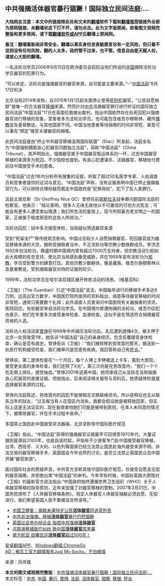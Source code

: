  <h2>中共强摘活体器官暴行猖獗！国际独立民间法庭:...</h2> <p class="notice"><b>大陆网友注意：本文中的链接除此处和文末的<a href="https://github.com/bannedbook/fanqiang" >翻墙</a>软件下载和<a href="https://github.com/killgcd/justmysocks/blob/master/README.md">翻墙推荐</a>链接外全部为禁网链接，未翻墙状态下打不开，请勿点击。此为文字版禁闻，欲看图文视频完整版和更多禁闻，请下载<a href="https://github.com/bannedbook/fanqiang">翻墙软件或APP</a>后翻墙上禁闻网。</p><p>备注：翻墙看新闻非常安全，翻墙以真实身份发表敏感言论有一定风险，但只看不说则没有任何风险，翻的人太多，政府管不过来，也不管。信息自由是天赋人权，请放心大胆的翻墙。</b></p>  <div class="entry"> <p id="conimg">一名法轮功学员2006年6月15日在欧洲委员会前抗议他们所说的<a href="https://www.bannedbook.org/bnews/tag/%E4%B8%AD%E5%9B%BD/" class="st_tag internal_tag" rel="tag" title="标签 中国 下的日志">中国</a>摘除法轮功学员器官的犯罪行为。</p> <p>“可以肯定，法轮功是强摘器官的器官来源，且可能是主要来源。”─“<span class='wp_keywordlink_affiliate'><a href="https://www.bannedbook.org/" title="中国" target="_blank">中国</a></span><a href="https://www.bannedbook.org/bnews/tag/%e6%b3%95%e5%ba%ad/" class="st_tag internal_tag" rel="tag" title="标签 法庭 下的日志">法庭</a>”6月17日判决</p> <p>北京当局2014年宣称，自2015年1月1日起全面停止使用<span class='wp_keywordlink'><a href="https://www.bannedbook.org/forum2/topic106.html" title="活摘器官：死刑犯撑不起中国器官移植市场上的蘑菇云" target="_blank">死刑犯</a></span>器官，“公民自愿捐献”是唯一的合法器官<a href="https://www.bannedbook.org/bnews/tag/%E7%A7%BB%E6%A4%8D/" class="st_tag internal_tag" rel="tag" title="标签 移植 下的日志">移植</a>来源。然而针对<a href="https://www.bannedbook.org/bnews/tag/%e4%b8%ad%e5%85%b1/" class="st_tag internal_tag" rel="tag" title="标签 中共 下的日志">中共</a>活摘器官罪行进行听证的国际独立民间法庭“中国法庭”17日在英国伦敦做出裁判，指出中国依然存在处死囚犯以强摘器官进行移植的现象，受害者多为法轮功学员，也可能包含维吾尔穆斯林、藏传<span class='wp_keywordlink'><a href="https://www.qi-gong.me/buddhism/" title="佛教" target="_blank">佛教</a></span>徒及基督教徒。与其他国家不同，中国当地患者等待捐赠的时间非常短，甚至可以事先“预定”接受关键器官的捐赠。</p> <p>此民间法庭是由“终止中共器官移植滥用国际联盟”（Etac）所发起，法庭全名为“中国强制摘取良心犯器官问题独立法庭”，简称“中国法庭”（China Tribunal），其声明指出，强摘器官属于中国器官贩运体系的一环，过去中国器官移植的来源多为死囚，不少指控也提到，有良心犯遭谋杀、活摘器官，移植给付费前往中国接受手术的患者。</p> <p></p>  <p></p> <p>“中国法庭”过去1年内分析所有搜集的证据，听取了超过50名医学专家、人权调查员和受害者提供的证词与意见。“中国法庭”声称，没有证据表明中国已停止强摘器官行为，可以排除合理存疑而裁定中国政府是“犯罪政权”，犯下了反人类罪行。</p> <p>法庭主席尼斯（Sir Geoffrey Nice QC）曾担任前<span class='wp_keywordlink'><a href="https://www.bannedbook.org/forum2/topic1341.html" title="南斯拉夫的实验 1948-1974" target="_blank">南斯拉夫</a></span>战争罪问题国际法庭的检察官，他表示：“结论表明，很多人无缘无故地以不可置信的可怕方式死去；可能会有更多人遭受类似境遇；我们所生活的星球上，现今所知最古老文明之一的国家，正被属于极度邪恶的这些人所统治。”</p> <p>法轮功囚犯：狱中多次接受体检，当局疑似筛选器官来源</p> <p>受到“死留全尸”等传统观念影响，中国过去较少人自愿捐赠器官，死囚器官成为器官移植来源的大宗，据称受摘取者当中，不乏法轮功等宗教少数族群成员。李洪志1992年创法轮功，鼎盛时期中国境内曾有超过7000万支持者，但宗教活动引起如此大规模的死忠支持，使北京当局感到备受威胁，并在1999年宣布法轮功为<span class='wp_keywordlink'><a href="https://www.bannedbook.org/forum11/topic281.html" title="禁片：评中国共产党的邪教本质" target="_blank">邪教</a></span>，学员受到警方的肆意打压。其他宗教少数群体，像是藏族、维吾尔族穆斯林以及基督教徒，受到摘取器官对待的证据则较少。</p>  <p>1999年，法轮功学员在哈尔滨双城区展开修炼活动的场景。（维基百科）</p> <p>《卫报》（The Guardian）引述“中国法庭”说法，中国每年进行的移植手术多达9万例，远高出官方数字，中国医疗院所提供的资料指出，病患等待器官移植的时间非常短，通常只需要数个礼拜；此外调查人员曾询问中国医院有关器捐者的资讯，医院回应，有些器官来自法轮功学员。在中国境内曾遭拘捕的法轮功、维吾尔囚犯也表示，他们在牢里多次接受身体检查、血液检查。这似乎是在筛选符合捐赠器官资格的人选。</p> <p>法轮功人权活动家<a href="https://www.bannedbook.org/bnews/tag/%e6%9b%be%e9%93%ae/" class="st_tag internal_tag" rel="tag" title="标签 曾铮 下的日志">曾铮</a>在1999年中共镇压法轮功后，先后遭到逮捕4次，被关押于北京一处劳改营1年，她告诉“中国法庭”自己的亲身经历，包含反覆接受身体检查，确认是否有病史。曾铮告诉《卫报》：“我们被转移到劳改营的那天，被送到一处医疗机构接受检查，我们被审问是否患有疾病，我回答称自己有<a href="https://www.bannedbook.org/bnews/tag/%E8%82%9D%E7%82%8E/" class="st_tag internal_tag" rel="tag" title="标签 肝炎 下的日志">肝炎</a>。”</p> <p>曾铮说，第二度体检是在“一个月后，每个人铐上手铐被送上卡车，载到大医院，接受更全面的身体检查，我们还照了X光”，第三次则是在劳改营内，“我们一个个在走廊上排队，接受抽血。”曾铮2001年逃离中国，她坦承自己从没目击当局强摘良心犯器官的直接证据，但她指出，后来阅读相关报导与资料后，她质疑体检就是选择器官来源的过程。</p> <p></p>  <p></p> <p>曾铮向法庭陈述，劳改营内的囚犯不能够相互交换联络资讯，所以获释后也无从联系当年的狱友，“过去每当有人在营区内消失，我都会假设她是被释放回家，但实际上这是无法证实的…现在我很害怕她们可能是被带到医院，在本人未同意的情况下，被移除器官，并在手术过程中丧命。”</p> <p>多国禁止国民赴中国接受非法器捐，北京坚称恪守国际医疗规范</p> <p>《卫报》指出，“中国法庭”获得的强摘器官证据最早可回溯至1970年代，大量证据则是源自2000年，也是自该时起，开始有不少游客专门赴中国接受器官移植。台湾、西班牙、义大利、以色列等国家已经立法禁止国民赴海外接受来源不明、非法交易的器官移植手术，英国国会今年也热烈讨论，是否立法禁止英国民众去中国开展“器官旅游”。</p> <p>面对国际社会的质疑声浪，中共官方坚称其恪守国际医疗规范，仅接受自愿且无偿的器官捐赠，并拒绝出席“中国法庭”的审判。今年早些时候，中国驻英国大使馆对《卫报》的最新官方说法指出:“中国政府始终遵循世界卫生组织（WHO）关于人体器官移植的指导原则，近年来加强了对器官移植的管制。2007年3月21日，中国务院颁布了《人体器官移植条例》，规定人体器官人体器官捐献必须自愿、无偿进行。我们希望英国人民不要被谣言所误导。”</p>  <ul class='op-related-articles' title='相关阅读'> <li><a href='https://www.bannedbook.org/bnews/baitai/20200702/1354504.html' target='_blank'>中国卫健委：摘取未满18岁公民<b>活体器官</b>将追究刑责</a></li> <li><a href='https://www.bannedbook.org/bnews/comments/20190604/1137898.html' target='_blank'>中共非法强摘、移植<b>活体器官</b>暴行仍然猖獗</a></li> <li><a href='https://www.bannedbook.org/bnews/cbnews/20190404/1108436.html' target='_blank'>英国议会举办辩论会 指控中共强摘<b>活体器官</b></a></li> <li><a href='https://www.bannedbook.org/bnews/cbnews/20181014/1012067.html' target='_blank'>河南肾移植医疗纠纷 掀中国<b>活体器官</b>库黑幕</a></li> <li><a href='https://www.bannedbook.org/bnews/cbnews/20180914/997913.html' target='_blank'>南方航空 自曝空运<b>活体器官</b>超过500宗！</a></li> </ul> <div class="texttj"> <a href="https://github.com/bannedbook/fanqiang/wiki/%E7%A6%81%E9%97%BB%E7%BD%91%E5%AE%89%E5%8D%93%E7%BF%BB%E5%A2%99%E6%96%B0%E9%97%BBAPP" target="_blank">安卓翻墙APP</a>、<a href="https://github.com/bannedbook/fanqiang/wiki/Chrome%E4%B8%80%E9%94%AE%E7%BF%BB%E5%A2%99%E5%8C%85" target="_blank">Windows翻墙:ChromeGo</a><br/> <a href="https://github.com/killgcd/justmysocks/blob/master/README.md" target="_blank">AD：搬瓦工官方翻墙服务Just My Socks，不怕被墙</a> </div><p> 来源：风传媒 </p><a name='sharetosocial'></a>         <div><b>本文的图文或视频完整版</b>：<a href='https://www.bannedbook.org/bnews/cbnews/20200723/1365308.html'>中共强摘活体器官暴行猖獗！国际独立民间法庭:&#8230;</a></div>  </div><!--END ENTRY--> <div class="postfooter"> <div>本文标签：<a href="https://www.bannedbook.org/bnews/tag/%e4%b8%ad%e5%85%b1/" rel="tag">中共</a>, <a href="https://www.bannedbook.org/bnews/tag/%E4%B8%AD%E5%9B%BD/" rel="tag">中国</a>, <a href="https://www.bannedbook.org/bnews/tag/%E6%9A%B4%E8%A1%8C/" rel="tag">暴行</a>, <a href="https://www.bannedbook.org/bnews/tag/%e6%9b%be%e9%93%ae/" rel="tag">曾铮</a>, <a href="https://www.bannedbook.org/bnews/tag/%e6%b3%95%e5%ba%ad/" rel="tag">法庭</a>, <a href="https://www.bannedbook.org/bnews/tag/%e6%b4%bb%e4%bd%93%e5%99%a8%e5%ae%98/" rel="tag">活体器官</a>, <a href="https://www.bannedbook.org/bnews/tag/%E7%8C%96%E7%8D%97/" rel="tag">猖獗</a>, <a href="https://www.bannedbook.org/bnews/tag/%E7%A7%BB%E6%A4%8D/" rel="tag">移植</a>, <a href="https://www.bannedbook.org/bnews/tag/%E8%82%9D%E7%82%8E/" rel="tag">肝炎</a></div>  </div><!--END POSTFOOTER--> 